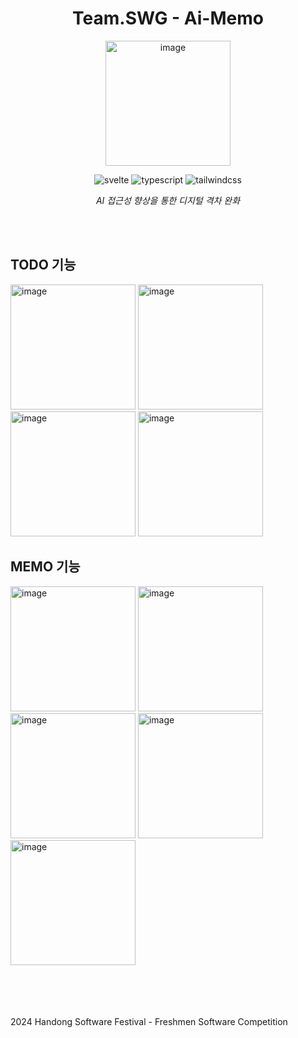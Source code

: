 <h1 align="center">Team.SWG - Ai-Memo</h1>

<p align="center">
  <img width="200" alt="image" src="https://github.com/user-attachments/assets/6bca11f0-c958-4eda-8deb-318d4f034d58">
</p>
<p align="center">
  <img alt="svelte" src="https://img.shields.io/badge/Svelte-FF3E00?style=for-the-badge&logo=svelte&logoColor=white">
  <img alt="typescript" src="https://img.shields.io/badge/TypeScript-3178C6?style=for-the-badge&logo=typescript&logoColor=white">
  <img alt="tailwindcss" src="https://img.shields.io/badge/Tailwind_CSS-38B2AC?style=for-the-badge&logo=tailwind-css&logoColor=white">
</p>
<p align="center">
  <em>AI 접근성 향상을 통한 디지털 격차 완화</em>
</p>

<br/><br/>

## TODO 기능
<img width="200" alt="image" src="https://github.com/user-attachments/assets/5c27e1c2-6767-4d89-96e1-b8e1fbc2762f">
<img width="200" alt="image" src="https://github.com/user-attachments/assets/f2bd219a-2618-442b-8a61-6ca65ec4b366">
<img width="200" alt="image" src="https://github.com/user-attachments/assets/60ca7382-48d7-44fe-850f-2956f8199018">
<img width="200" alt="image" src="https://github.com/user-attachments/assets/fd2bded8-a50b-4eba-8781-ccc388bebeb2">


## MEMO 기능
<img width="200" alt="image" src="https://github.com/user-attachments/assets/a2a5db4e-f1f0-4ca6-bf3b-de4b0135bc4f">
<img width="200" alt="image" src="https://github.com/user-attachments/assets/de94abad-b274-485e-8de7-c62a322c25eb">
<img width="200" alt="image" src="https://github.com/user-attachments/assets/a1c9ffb1-728d-4b60-90b1-1e11be1e531c">
<img width="200" alt="image" src="https://github.com/user-attachments/assets/8af1a97d-e9a2-4ba2-bab3-ac489bea813f">
<img width="200" alt="image" src="https://github.com/user-attachments/assets/fcac7b1b-5f73-40b1-a3ca-d110088a23be">

<br/><br/><br/><br/>
2024 Handong Software Festival - Freshmen Software Competition
